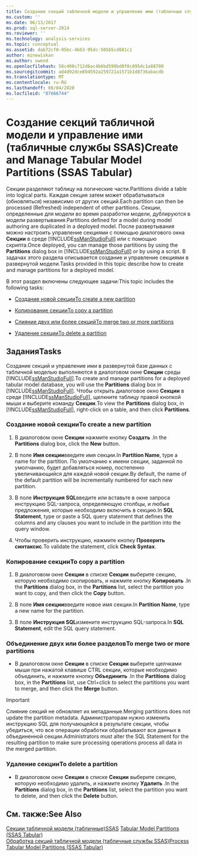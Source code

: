 ```yaml
---
title: Создание секций табличной модели и управление ими (табличные службы SSAS) | Документация Майкрософт
ms.custom: ''
ms.date: 06/13/2017
ms.prod: sql-server-2014
ms.reviewer: ''
ms.technology: analysis-services
ms.topic: conceptual
ms.assetid: dab72cf0-95bc-4b63-95dc-505b5cd881c1
author: minewiskan
ms.author: owend
ms.openlocfilehash: 58c408c712d6ac4b6bd590bd0f8c895dc1a88700
ms.sourcegitcommit: ad4d92dce894592a259721a1571b1d8736abacdb
ms.translationtype: MT
ms.contentlocale: ru-RU
ms.lasthandoff: 08/04/2020
ms.locfileid: "87666744"
---
```

# <a name="create-and-manage-tabular-model-partitions-ssas-tabular"></a><span data-ttu-id="eda95-102">Создание секций табличной модели и управление ими (табличные службы SSAS)</span><span class="sxs-lookup"><span data-stu-id="eda95-102">Create and Manage Tabular Model Partitions (SSAS Tabular)</span></span>
  <span data-ttu-id="eda95-103">Секции разделяют таблицу на логические части.</span><span class="sxs-lookup"><span data-stu-id="eda95-103">Partitions divide a table into logical parts.</span></span> <span data-ttu-id="eda95-104">Каждая секция затем может обрабатываться (обновляться) независимо от других секций.</span><span class="sxs-lookup"><span data-stu-id="eda95-104">Each partition can then be processed (Refreshed) independent of other partitions.</span></span> <span data-ttu-id="eda95-105">Секции, определенные для модели во время разработки модели, дублируются в модели развертывания.</span><span class="sxs-lookup"><span data-stu-id="eda95-105">Partitions defined for a model during model authoring are duplicated in a deployed model.</span></span> <span data-ttu-id="eda95-106">После развертывания можно настроить управление секциями с помощью диалогового окна **Секции** в среде [!INCLUDE[ssManStudioFull](../../includes/ssmanstudiofull-md.md)] или с помощью скрипта.</span><span class="sxs-lookup"><span data-stu-id="eda95-106">Once deployed, you can manage those partitions by using the **Partitions** dialog box in [!INCLUDE[ssManStudioFull](../../includes/ssmanstudiofull-md.md)] or by using a script.</span></span> <span data-ttu-id="eda95-107">В задачах этого раздела описывается создание и управление секциями в развернутой модели.</span><span class="sxs-lookup"><span data-stu-id="eda95-107">Tasks provided in this topic describe how to create and manage partitions for a deployed model.</span></span>  
  
 <span data-ttu-id="eda95-108">В этот раздел включены следующее задачи:</span><span class="sxs-lookup"><span data-stu-id="eda95-108">This topic includes the following tasks:</span></span>  
  
-   [<span data-ttu-id="eda95-109">Создание новой секции</span><span class="sxs-lookup"><span data-stu-id="eda95-109">To create a new partition</span></span>](#bkmk_create_new)  
  
-   [<span data-ttu-id="eda95-110">Копирование секции</span><span class="sxs-lookup"><span data-stu-id="eda95-110">To copy a partition</span></span>](#bkmk_copy)  
  
-   [<span data-ttu-id="eda95-111">Слияние двух или более секций</span><span class="sxs-lookup"><span data-stu-id="eda95-111">To merge two or more partitions</span></span>](#bkmk_merge)  
  
-   [<span data-ttu-id="eda95-112">Удаление секции</span><span class="sxs-lookup"><span data-stu-id="eda95-112">To delete a partition</span></span>](#bkmk_delete)  
  
## <a name="tasks"></a><span data-ttu-id="eda95-113">Задания</span><span class="sxs-lookup"><span data-stu-id="eda95-113">Tasks</span></span>  
 <span data-ttu-id="eda95-114">Создание секций и управление ими в развернутой базе данных с табличной моделью выполняются в диалоговом окне **Секции** среды [!INCLUDE[ssManStudioFull](../../includes/ssmanstudiofull-md.md)].</span><span class="sxs-lookup"><span data-stu-id="eda95-114">To create and manage partitions for a deployed tabular model database, you will use the **Partitions** dialog box in [!INCLUDE[ssManStudioFull](../../includes/ssmanstudiofull-md.md)].</span></span> <span data-ttu-id="eda95-115">Чтобы открыть диалоговое окно **Секции** в среде [!INCLUDE[ssManStudioFull](../../includes/ssmanstudiofull-md.md)], щелкните таблицу правой кнопкой мыши и выберите команду **Секции**.</span><span class="sxs-lookup"><span data-stu-id="eda95-115">To view the **Partitions** dialog box, in [!INCLUDE[ssManStudioFull](../../includes/ssmanstudiofull-md.md)], right-click on a table, and then click **Partitions**.</span></span>  
  
###  <a name="to-create-a-new-partition"></a><a name="bkmk_create_new"></a><span data-ttu-id="eda95-116">Создание новой секции</span><span class="sxs-lookup"><span data-stu-id="eda95-116">To create a new partition</span></span>  
  
1.  <span data-ttu-id="eda95-117">В диалоговом окне **Секции** нажмите кнопку **Создать** .</span><span class="sxs-lookup"><span data-stu-id="eda95-117">In the **Partitions** dialog box, click the **New** button.</span></span>  
  
2.  <span data-ttu-id="eda95-118">В поле **Имя секции**введите имя секции.</span><span class="sxs-lookup"><span data-stu-id="eda95-118">In **Partition Name**, type a name for the partition.</span></span> <span data-ttu-id="eda95-119">По умолчанию к имени секции, заданной по умолчанию, будет добавляться номер, постепенно увеличивающийся для каждой новой секции.</span><span class="sxs-lookup"><span data-stu-id="eda95-119">By default, the name of the default partition will be incrementally numbered for each new partition.</span></span>  
  
3.  <span data-ttu-id="eda95-120">В поле **Инструкция SQL**введите или вставьте в окне запроса инструкцию SQL-запроса, определяющую столбцы, и любые предложения, которые необходимо включить в секцию.</span><span class="sxs-lookup"><span data-stu-id="eda95-120">In **SQL Statement**, type or paste a SQL query statement that defines the columns and any clauses you want to include in the partition into the query window.</span></span>  
  
4.  <span data-ttu-id="eda95-121">Чтобы проверить инструкцию, нажмите кнопку **Проверить синтаксис**.</span><span class="sxs-lookup"><span data-stu-id="eda95-121">To validate the statement, click **Check Syntax**.</span></span>  
  
###  <a name="to-copy-a-partition"></a><a name="bkmk_copy"></a> <span data-ttu-id="eda95-122">Копирование секции</span><span class="sxs-lookup"><span data-stu-id="eda95-122">To copy a partition</span></span>  
  
1.  <span data-ttu-id="eda95-123">В диалоговом окне **Секции** в списке **Секции** выберите секцию, которую необходимо скопировать, и нажмите кнопку **Копировать** .</span><span class="sxs-lookup"><span data-stu-id="eda95-123">In the **Partitions** dialog box, in the **Partitions** list, select the partition you want to copy, and then click the **Copy** button.</span></span>  
  
2.  <span data-ttu-id="eda95-124">В поле **Имя секции**введите новое имя секции.</span><span class="sxs-lookup"><span data-stu-id="eda95-124">In **Partition Name**, type a new name for the partition.</span></span>  
  
3.  <span data-ttu-id="eda95-125">В поле **Инструкция SQL**измените инструкцию SQL-запроса.</span><span class="sxs-lookup"><span data-stu-id="eda95-125">In **SQL Statement**, edit the SQL query statement.</span></span>  
  
###  <a name="to-merge-two-or-more-partitions"></a><a name="bkmk_merge"></a> <span data-ttu-id="eda95-126">Объединение двух или более разделов</span><span class="sxs-lookup"><span data-stu-id="eda95-126">To merge two or more partitions</span></span>  
  
-   <span data-ttu-id="eda95-127">В диалоговом окне **Секции** в списке **Секции** выберите щелчками мыши при нажатой клавише CTRL секции, которые необходимо объединить, и нажмите кнопку **Объединить** .</span><span class="sxs-lookup"><span data-stu-id="eda95-127">In the **Partitions** dialog box, in the **Partitions** list, use Ctrl+click to select the partitions you want to merge, and then click the **Merge** button.</span></span>  
  
> [!IMPORTANT]  
>  <span data-ttu-id="eda95-128">Слияние секций не обновляет их метаданные.</span><span class="sxs-lookup"><span data-stu-id="eda95-128">Merging partitions does not update the partition metadata.</span></span> <span data-ttu-id="eda95-129">Администраторам нужно изменить инструкцию SQL для получающейся в результате секции, чтобы убедиться, что все операции обработки обрабатывают все данных в объединенной секции.</span><span class="sxs-lookup"><span data-stu-id="eda95-129">Administrators must alter the SQL Statement for the resulting partition to make sure processing operations process all data in the merged partition.</span></span>  
  
###  <a name="to-delete-a-partition"></a><a name="bkmk_delete"></a><span data-ttu-id="eda95-130">Удаление секции</span><span class="sxs-lookup"><span data-stu-id="eda95-130">To delete a partition</span></span>  
  
-   <span data-ttu-id="eda95-131">В диалоговом окне **Секции** в списке **Секции** выберите секцию, которую необходимо удалить, и нажмите кнопку **Удалить** .</span><span class="sxs-lookup"><span data-stu-id="eda95-131">In the **Partitions** dialog box, in the **Partitions** list, select the partition you want to delete, and then click the **Delete** button.</span></span>  
  
## <a name="see-also"></a><span data-ttu-id="eda95-132">См. также:</span><span class="sxs-lookup"><span data-stu-id="eda95-132">See Also</span></span>  
 <span data-ttu-id="eda95-133">[Секции табличной модели &#40;табличные&#41;SSAS](partitions-ssas-tabular.md) </span><span class="sxs-lookup"><span data-stu-id="eda95-133">[Tabular Model Partitions &#40;SSAS Tabular&#41;](partitions-ssas-tabular.md) </span></span>  
 [<span data-ttu-id="eda95-134">Обработка секций табличной модели (табличные службы SSAS)</span><span class="sxs-lookup"><span data-stu-id="eda95-134">Process Tabular Model Partitions &#40;SSAS Tabular&#41;</span></span>](process-tabular-model-partitions-ssas-tabular.md)  
  
  
